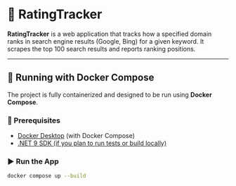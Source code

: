 # 🔎 RatingTracker

**RatingTracker** is a web application that tracks how a specified domain ranks in search engine results (Google, Bing) for a given keyword. It scrapes the top 100 search results and reports ranking positions.

---

## 🐳 Running with Docker Compose

The project is fully containerized and designed to be run using **Docker Compose**.

### 🔧 Prerequisites

- [Docker Desktop](https://www.docker.com/products/docker-desktop) (with Docker Compose)
- [.NET 9 SDK (if you plan to run tests or build locally)](https://dotnet.microsoft.com/en-us/download/dotnet/9.0)

### ▶️ Run the App

```bash
docker compose up --build
